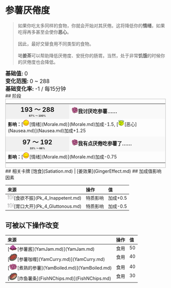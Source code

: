 # 参薯<nobr>厌倦度</nobr>  
> 如果你吃太多同样的食物，你就会开始对其厌倦。这将降低你的<b>情绪</b>，如果吃得再多甚至会使你<b>恶心</b>。<br><br>因此，最好交替食用不同类型的食物。<br><br>喝<b>姜茶</b>可以帮助降低厌倦度、安抚你的肠胃。当然，处于非常<b>饥饿</b>的时候你的厌倦度也会降低。  
  
<div style="font-size:1.2em"><b>基础值: </b> 0 </div>  
<div style="font-size:1.2em"><b>变化范围: </b> 0 ~ 288 </div>  
<div style="font-size:1.2em"><b>基础变化率: </b> -1 / 每15分钟 </div>  
## 阶段  
<div  style="border:1px solid #BBB"><table><tr style="height:2em;"><td style="background-color:#F0F0F0;text-align:center;width:180px;font-size:1.4em;font-weight:bold;vertical-align:middle;"><div>193 ～ 288<div><div style="font-size:0.4em">67% ～ 100%</div></td><td colspan=2 style="font-size:1.1em;vertical-align:middle;background-color:#F9F9F9;"><div><b><div style="width:20px;display:inline-block;text-align:center"><img decoding="async" src="../wiki/Sprite/SaturationYam.png" href="a.md" style="max-width:20px;max-height:20px;"></div>我讨厌吃参薯……</b></div><div style="font-size:0.8em;padding-top:4px;"></div></td></tr><tr><td colspan=2><b>影响：</b>[<div style="width:20px;display:inline-block;text-align:center"><img decoding="async" src="../wiki/Sprite/Content.png" href="a.md" style="max-width:20px;max-height:20px;"></div>[情绪](Morale.md)](Morale.md)加成-1.5, [<div style="width:20px;display:inline-block;text-align:center"><img decoding="async" src="../wiki/Sprite/Dizzy.png" href="a.md" style="max-width:20px;max-height:20px;"></div>[恶心](Nausea.md)](Nausea.md)加成+1.25</td></tr><tr><td colspan=2></td></tr><tr style="height:2em;"><td style="background-color:#F0F0F0;text-align:center;width:180px;font-size:1.4em;font-weight:bold;vertical-align:middle;"><div>97 ～ 192<div><div style="font-size:0.4em">33% ～ 66%</div></td><td colspan=2 style="font-size:1.1em;vertical-align:middle;background-color:#F9F9F9;"><div><b><div style="width:20px;display:inline-block;text-align:center"><img decoding="async" src="../wiki/Sprite/SaturationYam.png" href="a.md" style="max-width:20px;max-height:20px;"></div>我有点厌倦吃参薯了……</b></div><div style="font-size:0.8em;padding-top:4px;"></div></td></tr><tr><td colspan=2><b>影响：</b>[<div style="width:20px;display:inline-block;text-align:center"><img decoding="async" src="../wiki/Sprite/Content.png" href="a.md" style="max-width:20px;max-height:20px;"></div>[情绪](Morale.md)](Morale.md)加成-0.75</td></tr><tr><td colspan=2></td></tr></table></div>  
## 相关卡牌  
[饱食](Satiation.md)  |  [姜效果](GingerEffect.md)  
## 加成值影响因素  
<table class="table table-bordered" data-toggle="table"  ><thead style=""><tr ><th  style="text-align:left;vertical-align:top;"  >来源</th><th  style="text-align:left;vertical-align:top;"  >操作</th><th  style="text-align:left;vertical-align:top;"  >值</th></tr></thead><tr ><td  style="text-align:left;vertical-align:top;"  ><div style="width:20px;display:inline-block;text-align:center"><img decoding="async" src="../wiki/Sprite/Appetite.png" href="a.md" style="max-width:20px;max-height:20px;"></div>[食欲不振](Pk_4_Inappetent.md)</td><td  style="text-align:left;vertical-align:top;"  >特质影响</td><td  style="text-align:left;vertical-align:top;"  >加成+0.5</td></tr><tr ><td  style="text-align:left;vertical-align:top;"  ><div style="width:20px;display:inline-block;text-align:center"><img decoding="async" src="../wiki/Sprite/Appetite.png" href="a.md" style="max-width:20px;max-height:20px;"></div>[胃口大开](Pk_4_Gluttonous.md)</td><td  style="text-align:left;vertical-align:top;"  >特质影响</td><td  style="text-align:left;vertical-align:top;"  >加成-0.5</td></tr></tbody></table>  
  
## 可被以下操作改变  
<table class="table table-bordered" data-toggle="table"  ><thead style=""><tr ><th  style="text-align:left;vertical-align:top;"  >来源</th><th  style="text-align:left;vertical-align:top;"  >操作</th><th  style="text-align:left;vertical-align:top;"  data-sortable="true"  >值</th></tr></thead><tr ><td  style="text-align:left;vertical-align:top;"  >[<div style="width:25px;display:inline-block;text-align:center"><img decoding="async" src="../wiki/Sprite/YamJam.png" href="a.md" style="max-width:25px;max-height:25px;"></div>[参薯酱](YamJam.md)](YamJam.md)</td><td  style="text-align:left;vertical-align:top;"  >食用</td><td  style="text-align:left;vertical-align:top;"  >50</td></tr><tr ><td  style="text-align:left;vertical-align:top;"  >[<div style="width:25px;display:inline-block;text-align:center"><img decoding="async" src="../wiki/Sprite/YamCurry.png" href="a.md" style="max-width:25px;max-height:25px;"></div>[参薯咖喱](YamCurry.md)](YamCurry.md)</td><td  style="text-align:left;vertical-align:top;"  >食用</td><td  style="text-align:left;vertical-align:top;"  >40</td></tr><tr ><td  style="text-align:left;vertical-align:top;"  >[<div style="width:25px;display:inline-block;text-align:center"><img decoding="async" src="../wiki/Sprite/YamBoiled.png" href="a.md" style="max-width:25px;max-height:25px;"></div>[煮熟的参薯](YamBoiled.md)](YamBoiled.md)</td><td  style="text-align:left;vertical-align:top;"  >食用</td><td  style="text-align:left;vertical-align:top;"  >40</td></tr><tr ><td  style="text-align:left;vertical-align:top;"  >[<div style="width:25px;display:inline-block;text-align:center"><img decoding="async" src="../wiki/Sprite/FishNChips.png" href="a.md" style="max-width:25px;max-height:25px;"></div>[炸鱼薯条](FishNChips.md)](FishNChips.md)</td><td  style="text-align:left;vertical-align:top;"  >食用</td><td  style="text-align:left;vertical-align:top;"  >30</td></tr></tbody></table>  
  


<script>document.title="参薯<nobr>厌倦度</nobr> - 卡牌生存百科 Card Survival Wiki";</script>